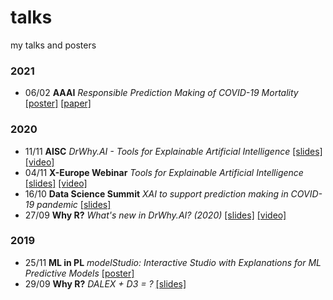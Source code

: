 # talks

my talks and posters

### 2021

- 06/02 **AAAI** *Responsible Prediction Making of COVID-19 Mortality* [[poster]](https://github.com/hbaniecki/talks/blob/main/2021/aaai_responsible.pdf) [[paper]](https://rai-covid.drwhy.ai)

### 2020

- 11/11 **AISC** *DrWhy.AI - Tools for Explainable Artificial Intelligence* [[slides]](https://github.com/hbaniecki/talks/blob/main/2020/aisc_tools4xai.pdf) [[video]](https://www.youtube.com/watch?v=NxDrDNDmRKs)
- 04/11 **X-Europe Webinar** *Tools for Explainable Artificial Intelligence* [[slides]](https://github.com/hbaniecki/talks/blob/main/2020/xeurope_tools4xai.pdf) [[video]](https://www.youtube.com/watch?v=EcDfSjR2lIw)
- 16/10 **Data Science Summit** *XAI to support prediction making in COVID-19 pandemic* [[slides]](https://github.com/hbaniecki/talks/blob/main/2020/dss_xaicovid.pdf)
- 27/09 **Why R?** *What's new in DrWhy.AI? (2020)* [[slides]](https://github.com/hbaniecki/talks/blob/main/2020/whyr_drwhy.pdf) [[video]](https://youtu.be/C7ac4A1t7sc?t=4685)

### 2019

- 25/11 **ML in PL** *modelStudio: Interactive Studio with Explanations for ML Predictive Models* [[poster]](https://github.com/hbaniecki/talks/blob/main/2019/mlinpl_modelstudio.pdf)
- 29/09 **Why R?** *DALEX + D3 = ?* [[slides]](https://github.com/hbaniecki/talks/blob/main/2019/whyr_d3dalex.pdf)
